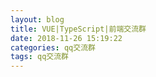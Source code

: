 ```yaml
---
layout: blog
title: VUE|TypeScript|前端交流群
date: 2018-11-26 15:19:22
categories: qq交流群
tags: qq交流群
---
```



